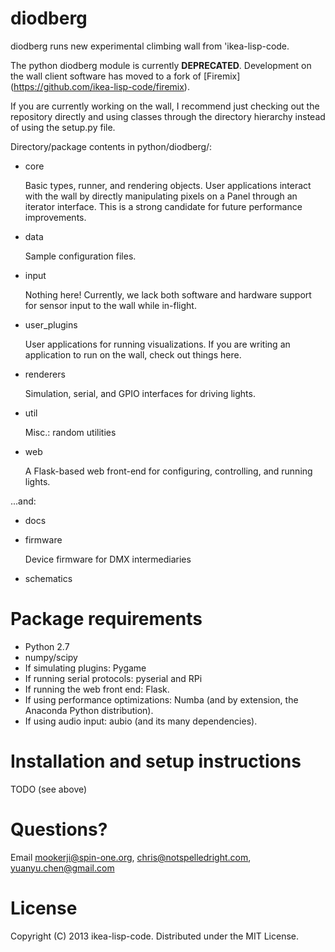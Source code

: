 # diodberg

diodberg runs new experimental climbing wall from 'ikea-lisp-code.

The python diodberg module is currently **DEPRECATED**. Development on the wall
client software has moved to a fork of [Firemix]
(https://github.com/ikea-lisp-code/firemix).

If you are currently working on the wall, I recommend just checking out the
repository directly and using classes through the directory hierarchy instead
of using the setup.py file.

Directory/package contents in python/diodberg/:
* core

  Basic types, runner, and rendering objects. User applications interact with
  the wall by directly manipulating pixels on a Panel through an iterator
  interface. This is a strong candidate for future performance improvements.

* data 
  
  Sample configuration files. 

* input
  
  Nothing here! Currently, we lack both software and hardware support for
  sensor input to the wall while in-flight.

* user_plugins

  User applications for running visualizations. If you are writing an
  application to run on the wall, check out things here.

* renderers

  Simulation, serial, and GPIO interfaces for driving lights.

* util

  Misc.: random utilities

* web
  
  A Flask-based web front-end for configuring, controlling, and running lights.

...and: 
* docs
* firmware

  Device firmware for DMX intermediaries

* schematics


# Package requirements
* Python 2.7 
* numpy/scipy
* If simulating plugins: Pygame
* If running serial protocols: pyserial and RPi
* If running the web front end: Flask.
* If using performance optimizations: Numba (and by extension, the Anaconda
  Python distribution). 
* If using audio input: aubio (and its many dependencies).


# Installation and setup instructions
  
  TODO (see above)

# Questions? 

Email <mookerji@spin-one.org>, <chris@notspelledright.com>, <yuanyu.chen@gmail.com>

# License

Copyright (C) 2013 ikea-lisp-code. Distributed under the MIT License.
